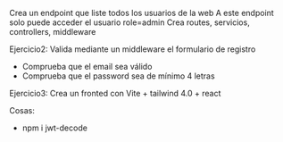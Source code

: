  Crea un endpoint que liste todos los usuarios de la web
 A este endpoint solo puede acceder el usuario role=admin
 Crea routes, servicios, controllers, middleware

Ejercicio2:
Valida mediante un middleware el formulario de registro
- Comprueba que el email sea válido
- Comprueba que el password sea de mínimo 4 letras

Ejercicio3:
Crea un fronted con Vite + tailwind 4.0 + react


Cosas:

- npm i jwt-decode